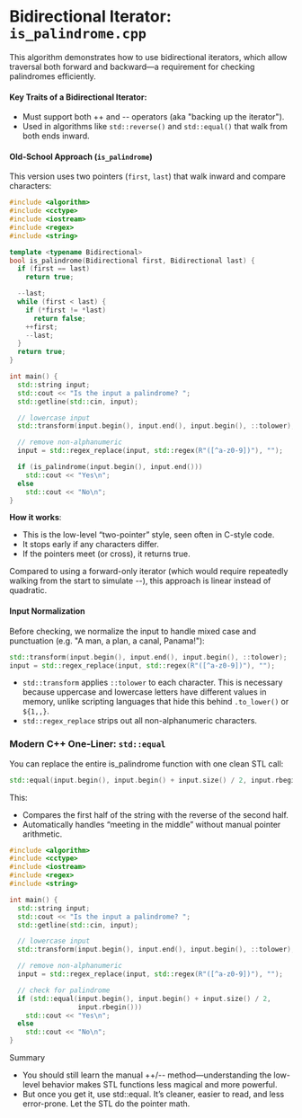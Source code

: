 # Bidirectional Iterator: `is_palindrome.cpp`

This algorithm demonstrates how to use bidirectional iterators, which allow traversal both forward and backward—a requirement for checking palindromes efficiently.

#### Key Traits of a Bidirectional Iterator:
- Must support both ++ and -- operators (aka "backing up the iterator").
- Used in algorithms like `std::reverse()` and `std::equal()` that walk from both ends inward.

#### Old-School Approach (`is_palindrome`)

This version uses two pointers (`first`, `last`) that walk inward and compare characters:

```cpp
#include <algorithm>
#include <cctype>
#include <iostream>
#include <regex>
#include <string>

template <typename Bidirectional>
bool is_palindrome(Bidirectional first, Bidirectional last) {
  if (first == last)
    return true;

  --last;
  while (first < last) {
    if (*first != *last)
      return false;
    ++first;
    --last;
  }
  return true;
}

int main() {
  std::string input;
  std::cout << "Is the input a palindrome? ";
  std::getline(std::cin, input);

  // lowercase input
  std::transform(input.begin(), input.end(), input.begin(), ::tolower);

  // remove non-alphanumeric
  input = std::regex_replace(input, std::regex(R"([^a-z0-9])"), "");

  if (is_palindrome(input.begin(), input.end()))
    std::cout << "Yes\n";
  else
    std::cout << "No\n";
}
```

**How it works**:
- This is the low-level “two-pointer” style, seen often in C-style code.
- It stops early if any characters differ.
- If the pointers meet (or cross), it returns true.

Compared to using a forward-only iterator (which would require repeatedly walking from the start to simulate --), this approach is linear instead of quadratic.

#### Input Normalization

Before checking, we normalize the input to handle mixed case and punctuation (e.g. "A man, a plan, a canal, Panama!"):

```cpp
std::transform(input.begin(), input.end(), input.begin(), ::tolower);
input = std::regex_replace(input, std::regex(R"([^a-z0-9])"), "");
```

- `std::transform` applies `::tolower` to each character. This is necessary because uppercase and lowercase letters have different values in memory, unlike scripting languages that hide this behind `.to_lower()` or `${1,,}`.
- `std::regex_replace` strips out all non-alphanumeric characters.

### Modern C++ One-Liner: `std::equal`

You can replace the entire is_palindrome function with one clean STL call:

```cpp
std::equal(input.begin(), input.begin() + input.size() / 2, input.rbegin())
```

This:
- Compares the first half of the string with the reverse of the second half.
- Automatically handles “meeting in the middle” without manual pointer arithmetic.

```cpp
#include <algorithm>
#include <cctype>
#include <iostream>
#include <regex>
#include <string>

int main() {
  std::string input;
  std::cout << "Is the input a palindrome? ";
  std::getline(std::cin, input);

  // lowercase input
  std::transform(input.begin(), input.end(), input.begin(), ::tolower);

  // remove non-alphanumeric
  input = std::regex_replace(input, std::regex(R"([^a-z0-9])"), "");

  // check for palindrome
  if (std::equal(input.begin(), input.begin() + input.size() / 2,
                 input.rbegin()))
    std::cout << "Yes\n";
  else
    std::cout << "No\n";
}
```

Summary
- You should still learn the manual ++/-- method—understanding the low-level behavior makes STL functions less magical and more powerful.
- But once you get it, use std::equal. It’s cleaner, easier to read, and less error-prone. Let the STL do the pointer math.
